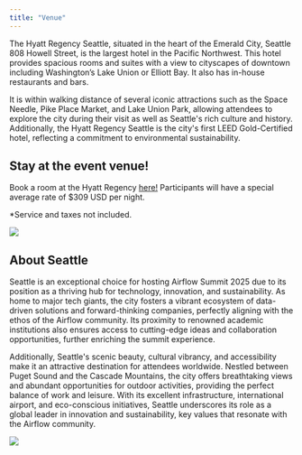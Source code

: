 ```yaml
---
title: "Venue"
---
```



<div class="container">
  <div class=" row align-items-center">
    <div class="col-lg-8">
      
<p>The Hyatt Regency Seattle, situated in the heart of the Emerald City, Seattle 808 Howell Street, is the largest hotel in the Pacific Northwest.
This hotel provides spacious rooms and suites with a view to cityscapes of downtown including Washington’s Lake Union or Elliott Bay. It also has in-house restaurants and bars.</p>

<p>It is within walking distance of several iconic attractions such as the Space Needle, Pike Place Market, and Lake Union Park, allowing attendees to explore the city during their visit as well as Seattle's rich culture and history.
Additionally, the Hyatt Regency Seattle is the city's first LEED Gold-Certified hotel, reflecting a commitment to environmental sustainability.</p>

<h2>Stay at the event venue!</h2>

<p>Book a room at the Hyatt Regency <a href="https://www.hyatt.com/en-US/group-booking/SEARS/G-AIRF" target="_blank">here!</a> Participants will have a special average rate of $309 USD per night.</p>

<p>*Service and taxes not included.<p>
</div>
<div class="col-lg-4 mx-auto d-block">
<img src="/images/venue/hyatt-seattle.jpg" class="img-fluid mx-auto d-block mb-4">

</div>
</div>
</div>



<div class="container">
  <div class=" row align-items-center mt-4">
    <div class="col-lg-8 mt-4">

<h2>About Seattle</h2>
      
<p class="mt-3">Seattle is an exceptional choice for hosting Airflow Summit 2025 due to its position as a thriving hub for technology, innovation, and sustainability. As home to major tech giants, the city fosters a vibrant ecosystem of data-driven solutions and forward-thinking companies, perfectly aligning with the ethos of the Airflow community. Its proximity to renowned academic institutions also ensures access to cutting-edge ideas and collaboration opportunities, further enriching the summit experience.</p>

<p>Additionally, Seattle's scenic beauty, cultural vibrancy, and accessibility make it an attractive destination for attendees worldwide. Nestled between Puget Sound and the Cascade Mountains, the city offers breathtaking views and abundant opportunities for outdoor activities, providing the perfect balance of work and leisure. With its excellent infrastructure, international airport, and eco-conscious initiatives, Seattle underscores its role as a global leader in innovation and sustainability, key values that resonate with the Airflow community.</p>

</div>
<div class="col-lg-4 mx-auto d-block">
<img src="/images/venue/landscape-seattle.jpg" class="img-fluid">
</div>
</div>
</div>
